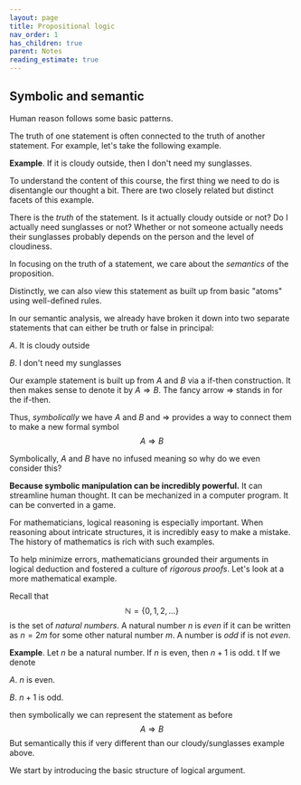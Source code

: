```yaml
---
layout: page
title: Propositional logic
nav_order: 1
has_children: true
parent: Notes
reading_estimate: true
---
```


## Symbolic and semantic

Human reason follows some basic patterns.

The truth of one statement is often connected to the 
truth of another statement. For example, let's take the 
following example.

**Example**. If it is cloudy outside, then I don't 
need my sunglasses. 

To understand the content of this course, the first 
thing we need to do is disentangle our thought a bit. 
There are two closely related but distinct facets of this 
example. 

There is the *truth* of the statement. Is it 
actually cloudy outside or not? Do I actually need sunglasses 
or not? Whether or not someone actually needs their 
sunglasses probably depends on the person and the 
level of cloudiness. 

In focusing on the truth of a statement, we care about 
the *semantics* of the proposition. 

Distinctly, we can also view this statement as built up 
from basic "atoms" using well-defined rules. 

In our semantic analysis, we already have broken it down into 
two separate statements that can either be truth or 
false in principal:

$A$. It is cloudy outside 

$B$. I don't need my sunglasses

Our example statement is built up from $A$ and $B$ via a 
if-then construction. It then makes sense to denote it 
by $A \Rightarrow B$. The fancy arrow $\Rightarrow$ 
stands in for the if-then. 

Thus, *symbolically* we have $A$ and $B$ and $\Rightarrow$ 
provides a way to connect them to make a new formal symbol
$$
A \Rightarrow B
$$

Symbolically, $A$ and $B$ have no infused meaning so why do we 
even consider this?

**Because symbolic manipulation can be incredibly powerful.** 
It can streamline human thought. It can be mechanized in a 
computer program. It can be converted in a game. 

For mathematicians, logical reasoning is especially important. 
When reasoning about intricate structures, it is incredibly easy to 
make a mistake. The history of mathematics is rich with such 
examples. 

To help minimize errors, mathematicians grounded their arguments
in logical deduction and fostered a culture of *rigorous proofs*. 
Let's look at a more mathematical example. 

Recall that
$$
\mathbb{N} = \lbrace 0,1,2,\ldots \rbrace
$$
is the set of *natural numbers*. A natural number $n$ is *even* if 
it can be written as $n = 2m$ for some other natural number $m$. 
A number is *odd* if is not *even*.

**Example**. Let $n$ be a natural number. If $n$ is even, then 
$n+1$ is odd. 
t
If we denote 

$A$. $n$ is even. 

$B$. $n+1$ is odd. 

then symbolically we can represent the statement as before 
$$
A \Rightarrow B
$$
But semantically this if very different than our cloudy/sunglasses 
example above. 

We start by introducing the basic structure of logical argument. 

